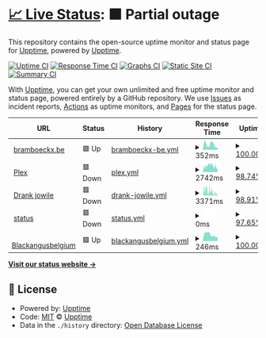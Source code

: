 # [📈 Live Status](https://upptime.github.io/upptime): <!--live status--> **🟧 Partial outage**

This repository contains the open-source uptime monitor and status page for [Upptime](https://upptime.js.org), powered by [Upptime](https://github.com/upptime/upptime).

[![Uptime CI](https://github.com/BramB-1952444/upptime/workflows/Uptime%20CI/badge.svg)](https://github.com/BramB-1952444/upptime/actions?query=workflow%3A%22Uptime+CI%22)
[![Response Time CI](https://github.com/BramB-1952444/upptime/workflows/Response%20Time%20CI/badge.svg)](https://github.com/BramB-1952444/upptime/actions?query=workflow%3A%22Response+Time+CI%22)
[![Graphs CI](https://github.com/BramB-1952444/upptime/workflows/Graphs%20CI/badge.svg)](https://github.com/BramB-1952444/upptime/actions?query=workflow%3A%22Graphs+CI%22)
[![Static Site CI](https://github.com/BramB-1952444/upptime/workflows/Static%20Site%20CI/badge.svg)](https://github.com/BramB-1952444/upptime/actions?query=workflow%3A%22Static+Site+CI%22)
[![Summary CI](https://github.com/BramB-1952444/upptime/workflows/Summary%20CI/badge.svg)](https://github.com/BramB-1952444/upptime/actions?query=workflow%3A%22Summary+CI%22)

With [Upptime](https://upptime.js.org), you can get your own unlimited and free uptime monitor and status page, powered entirely by a GitHub repository. We use [Issues](https://github.com/upptime/upptime/issues) as incident reports, [Actions](https://github.com/BramB-1952444/upptime/actions) as uptime monitors, and [Pages](https://upptime.github.io/upptime) for the status page.

<!--start: status pages-->
<!-- This summary is generated by Upptime (https://github.com/upptime/upptime) -->
<!-- Do not edit this manually, your changes will be overwritten -->
<!-- prettier-ignore -->
| URL | Status | History | Response Time | Uptime |
| --- | ------ | ------- | ------------- | ------ |
| <img alt="" src="https://icons.duckduckgo.com/ip3/bramboeckx.be.ico" height="13"> [bramboeckx.be](https://bramboeckx.be) | 🟩 Up | [bramboeckx-be.yml](https://github.com/BramB-1952444/uptime/commits/HEAD/history/bramboeckx-be.yml) | <details><summary><img alt="Response time graph" src="./graphs/bramboeckx-be/response-time-week.png" height="20"> 352ms</summary><br><a href="https://status.bramboeckx.me/history/bramboeckx-be"><img alt="Response time 208" src="https://img.shields.io/endpoint?url=https%3A%2F%2Fraw.githubusercontent.com%2FBramB-1952444%2Fuptime%2FHEAD%2Fapi%2Fbramboeckx-be%2Fresponse-time.json"></a><br><a href="https://status.bramboeckx.me/history/bramboeckx-be"><img alt="24-hour response time 157" src="https://img.shields.io/endpoint?url=https%3A%2F%2Fraw.githubusercontent.com%2FBramB-1952444%2Fuptime%2FHEAD%2Fapi%2Fbramboeckx-be%2Fresponse-time-day.json"></a><br><a href="https://status.bramboeckx.me/history/bramboeckx-be"><img alt="7-day response time 352" src="https://img.shields.io/endpoint?url=https%3A%2F%2Fraw.githubusercontent.com%2FBramB-1952444%2Fuptime%2FHEAD%2Fapi%2Fbramboeckx-be%2Fresponse-time-week.json"></a><br><a href="https://status.bramboeckx.me/history/bramboeckx-be"><img alt="30-day response time 248" src="https://img.shields.io/endpoint?url=https%3A%2F%2Fraw.githubusercontent.com%2FBramB-1952444%2Fuptime%2FHEAD%2Fapi%2Fbramboeckx-be%2Fresponse-time-month.json"></a><br><a href="https://status.bramboeckx.me/history/bramboeckx-be"><img alt="1-year response time 208" src="https://img.shields.io/endpoint?url=https%3A%2F%2Fraw.githubusercontent.com%2FBramB-1952444%2Fuptime%2FHEAD%2Fapi%2Fbramboeckx-be%2Fresponse-time-year.json"></a></details> | <details><summary><a href="https://status.bramboeckx.me/history/bramboeckx-be">100.00%</a></summary><a href="https://status.bramboeckx.me/history/bramboeckx-be"><img alt="All-time uptime 99.98%" src="https://img.shields.io/endpoint?url=https%3A%2F%2Fraw.githubusercontent.com%2FBramB-1952444%2Fuptime%2FHEAD%2Fapi%2Fbramboeckx-be%2Fuptime.json"></a><br><a href="https://status.bramboeckx.me/history/bramboeckx-be"><img alt="24-hour uptime 100.00%" src="https://img.shields.io/endpoint?url=https%3A%2F%2Fraw.githubusercontent.com%2FBramB-1952444%2Fuptime%2FHEAD%2Fapi%2Fbramboeckx-be%2Fuptime-day.json"></a><br><a href="https://status.bramboeckx.me/history/bramboeckx-be"><img alt="7-day uptime 100.00%" src="https://img.shields.io/endpoint?url=https%3A%2F%2Fraw.githubusercontent.com%2FBramB-1952444%2Fuptime%2FHEAD%2Fapi%2Fbramboeckx-be%2Fuptime-week.json"></a><br><a href="https://status.bramboeckx.me/history/bramboeckx-be"><img alt="30-day uptime 100.00%" src="https://img.shields.io/endpoint?url=https%3A%2F%2Fraw.githubusercontent.com%2FBramB-1952444%2Fuptime%2FHEAD%2Fapi%2Fbramboeckx-be%2Fuptime-month.json"></a><br><a href="https://status.bramboeckx.me/history/bramboeckx-be"><img alt="1-year uptime 100.00%" src="https://img.shields.io/endpoint?url=https%3A%2F%2Fraw.githubusercontent.com%2FBramB-1952444%2Fuptime%2FHEAD%2Fapi%2Fbramboeckx-be%2Fuptime-year.json"></a></details>
| <img alt="" src="https://icons.duckduckgo.com/ip3/plex.bramboeckx.be.ico" height="13"> [Plex](https://plex.bramboeckx.be) | 🟥 Down | [plex.yml](https://github.com/BramB-1952444/uptime/commits/HEAD/history/plex.yml) | <details><summary><img alt="Response time graph" src="./graphs/plex/response-time-week.png" height="20"> 2742ms</summary><br><a href="https://status.bramboeckx.me/history/plex"><img alt="Response time 1743" src="https://img.shields.io/endpoint?url=https%3A%2F%2Fraw.githubusercontent.com%2FBramB-1952444%2Fuptime%2FHEAD%2Fapi%2Fplex%2Fresponse-time.json"></a><br><a href="https://status.bramboeckx.me/history/plex"><img alt="24-hour response time 2728" src="https://img.shields.io/endpoint?url=https%3A%2F%2Fraw.githubusercontent.com%2FBramB-1952444%2Fuptime%2FHEAD%2Fapi%2Fplex%2Fresponse-time-day.json"></a><br><a href="https://status.bramboeckx.me/history/plex"><img alt="7-day response time 2742" src="https://img.shields.io/endpoint?url=https%3A%2F%2Fraw.githubusercontent.com%2FBramB-1952444%2Fuptime%2FHEAD%2Fapi%2Fplex%2Fresponse-time-week.json"></a><br><a href="https://status.bramboeckx.me/history/plex"><img alt="30-day response time 2526" src="https://img.shields.io/endpoint?url=https%3A%2F%2Fraw.githubusercontent.com%2FBramB-1952444%2Fuptime%2FHEAD%2Fapi%2Fplex%2Fresponse-time-month.json"></a><br><a href="https://status.bramboeckx.me/history/plex"><img alt="1-year response time 1624" src="https://img.shields.io/endpoint?url=https%3A%2F%2Fraw.githubusercontent.com%2FBramB-1952444%2Fuptime%2FHEAD%2Fapi%2Fplex%2Fresponse-time-year.json"></a></details> | <details><summary><a href="https://status.bramboeckx.me/history/plex">98.74%</a></summary><a href="https://status.bramboeckx.me/history/plex"><img alt="All-time uptime 92.11%" src="https://img.shields.io/endpoint?url=https%3A%2F%2Fraw.githubusercontent.com%2FBramB-1952444%2Fuptime%2FHEAD%2Fapi%2Fplex%2Fuptime.json"></a><br><a href="https://status.bramboeckx.me/history/plex"><img alt="24-hour uptime 97.46%" src="https://img.shields.io/endpoint?url=https%3A%2F%2Fraw.githubusercontent.com%2FBramB-1952444%2Fuptime%2FHEAD%2Fapi%2Fplex%2Fuptime-day.json"></a><br><a href="https://status.bramboeckx.me/history/plex"><img alt="7-day uptime 98.74%" src="https://img.shields.io/endpoint?url=https%3A%2F%2Fraw.githubusercontent.com%2FBramB-1952444%2Fuptime%2FHEAD%2Fapi%2Fplex%2Fuptime-week.json"></a><br><a href="https://status.bramboeckx.me/history/plex"><img alt="30-day uptime 99.57%" src="https://img.shields.io/endpoint?url=https%3A%2F%2Fraw.githubusercontent.com%2FBramB-1952444%2Fuptime%2FHEAD%2Fapi%2Fplex%2Fuptime-month.json"></a><br><a href="https://status.bramboeckx.me/history/plex"><img alt="1-year uptime 99.01%" src="https://img.shields.io/endpoint?url=https%3A%2F%2Fraw.githubusercontent.com%2FBramB-1952444%2Fuptime%2FHEAD%2Fapi%2Fplex%2Fuptime-year.json"></a></details>
| <img alt="" src="https://icons.duckduckgo.com/ip3/drank.jowile.be.ico" height="13"> [Drank jowile](https://drank.jowile.be) | 🟥 Down | [drank-jowile.yml](https://github.com/BramB-1952444/uptime/commits/HEAD/history/drank-jowile.yml) | <details><summary><img alt="Response time graph" src="./graphs/drank-jowile/response-time-week.png" height="20"> 3371ms</summary><br><a href="https://status.bramboeckx.me/history/drank-jowile"><img alt="Response time 2045" src="https://img.shields.io/endpoint?url=https%3A%2F%2Fraw.githubusercontent.com%2FBramB-1952444%2Fuptime%2FHEAD%2Fapi%2Fdrank-jowile%2Fresponse-time.json"></a><br><a href="https://status.bramboeckx.me/history/drank-jowile"><img alt="24-hour response time 3136" src="https://img.shields.io/endpoint?url=https%3A%2F%2Fraw.githubusercontent.com%2FBramB-1952444%2Fuptime%2FHEAD%2Fapi%2Fdrank-jowile%2Fresponse-time-day.json"></a><br><a href="https://status.bramboeckx.me/history/drank-jowile"><img alt="7-day response time 3371" src="https://img.shields.io/endpoint?url=https%3A%2F%2Fraw.githubusercontent.com%2FBramB-1952444%2Fuptime%2FHEAD%2Fapi%2Fdrank-jowile%2Fresponse-time-week.json"></a><br><a href="https://status.bramboeckx.me/history/drank-jowile"><img alt="30-day response time 3086" src="https://img.shields.io/endpoint?url=https%3A%2F%2Fraw.githubusercontent.com%2FBramB-1952444%2Fuptime%2FHEAD%2Fapi%2Fdrank-jowile%2Fresponse-time-month.json"></a><br><a href="https://status.bramboeckx.me/history/drank-jowile"><img alt="1-year response time 2085" src="https://img.shields.io/endpoint?url=https%3A%2F%2Fraw.githubusercontent.com%2FBramB-1952444%2Fuptime%2FHEAD%2Fapi%2Fdrank-jowile%2Fresponse-time-year.json"></a></details> | <details><summary><a href="https://status.bramboeckx.me/history/drank-jowile">98.91%</a></summary><a href="https://status.bramboeckx.me/history/drank-jowile"><img alt="All-time uptime 97.16%" src="https://img.shields.io/endpoint?url=https%3A%2F%2Fraw.githubusercontent.com%2FBramB-1952444%2Fuptime%2FHEAD%2Fapi%2Fdrank-jowile%2Fuptime.json"></a><br><a href="https://status.bramboeckx.me/history/drank-jowile"><img alt="24-hour uptime 99.99%" src="https://img.shields.io/endpoint?url=https%3A%2F%2Fraw.githubusercontent.com%2FBramB-1952444%2Fuptime%2FHEAD%2Fapi%2Fdrank-jowile%2Fuptime-day.json"></a><br><a href="https://status.bramboeckx.me/history/drank-jowile"><img alt="7-day uptime 98.91%" src="https://img.shields.io/endpoint?url=https%3A%2F%2Fraw.githubusercontent.com%2FBramB-1952444%2Fuptime%2FHEAD%2Fapi%2Fdrank-jowile%2Fuptime-week.json"></a><br><a href="https://status.bramboeckx.me/history/drank-jowile"><img alt="30-day uptime 99.43%" src="https://img.shields.io/endpoint?url=https%3A%2F%2Fraw.githubusercontent.com%2FBramB-1952444%2Fuptime%2FHEAD%2Fapi%2Fdrank-jowile%2Fuptime-month.json"></a><br><a href="https://status.bramboeckx.me/history/drank-jowile"><img alt="1-year uptime 98.98%" src="https://img.shields.io/endpoint?url=https%3A%2F%2Fraw.githubusercontent.com%2FBramB-1952444%2Fuptime%2FHEAD%2Fapi%2Fdrank-jowile%2Fuptime-year.json"></a></details>
| <img alt="" src="https://icons.duckduckgo.com/ip3/status.bramboeckx.be.ico" height="13"> [status](https://status.bramboeckx.be) | 🟥 Down | [status.yml](https://github.com/BramB-1952444/uptime/commits/HEAD/history/status.yml) | <details><summary><img alt="Response time graph" src="./graphs/status/response-time-week.png" height="20"> 0ms</summary><br><a href="https://status.bramboeckx.me/history/status"><img alt="Response time 148" src="https://img.shields.io/endpoint?url=https%3A%2F%2Fraw.githubusercontent.com%2FBramB-1952444%2Fuptime%2FHEAD%2Fapi%2Fstatus%2Fresponse-time.json"></a><br><a href="https://status.bramboeckx.me/history/status"><img alt="24-hour response time 0" src="https://img.shields.io/endpoint?url=https%3A%2F%2Fraw.githubusercontent.com%2FBramB-1952444%2Fuptime%2FHEAD%2Fapi%2Fstatus%2Fresponse-time-day.json"></a><br><a href="https://status.bramboeckx.me/history/status"><img alt="7-day response time 0" src="https://img.shields.io/endpoint?url=https%3A%2F%2Fraw.githubusercontent.com%2FBramB-1952444%2Fuptime%2FHEAD%2Fapi%2Fstatus%2Fresponse-time-week.json"></a><br><a href="https://status.bramboeckx.me/history/status"><img alt="30-day response time 0" src="https://img.shields.io/endpoint?url=https%3A%2F%2Fraw.githubusercontent.com%2FBramB-1952444%2Fuptime%2FHEAD%2Fapi%2Fstatus%2Fresponse-time-month.json"></a><br><a href="https://status.bramboeckx.me/history/status"><img alt="1-year response time 0" src="https://img.shields.io/endpoint?url=https%3A%2F%2Fraw.githubusercontent.com%2FBramB-1952444%2Fuptime%2FHEAD%2Fapi%2Fstatus%2Fresponse-time-year.json"></a></details> | <details><summary><a href="https://status.bramboeckx.me/history/status">97.65%</a></summary><a href="https://status.bramboeckx.me/history/status"><img alt="All-time uptime 95.21%" src="https://img.shields.io/endpoint?url=https%3A%2F%2Fraw.githubusercontent.com%2FBramB-1952444%2Fuptime%2FHEAD%2Fapi%2Fstatus%2Fuptime.json"></a><br><a href="https://status.bramboeckx.me/history/status"><img alt="24-hour uptime 97.44%" src="https://img.shields.io/endpoint?url=https%3A%2F%2Fraw.githubusercontent.com%2FBramB-1952444%2Fuptime%2FHEAD%2Fapi%2Fstatus%2Fuptime-day.json"></a><br><a href="https://status.bramboeckx.me/history/status"><img alt="7-day uptime 97.65%" src="https://img.shields.io/endpoint?url=https%3A%2F%2Fraw.githubusercontent.com%2FBramB-1952444%2Fuptime%2FHEAD%2Fapi%2Fstatus%2Fuptime-week.json"></a><br><a href="https://status.bramboeckx.me/history/status"><img alt="30-day uptime 99.00%" src="https://img.shields.io/endpoint?url=https%3A%2F%2Fraw.githubusercontent.com%2FBramB-1952444%2Fuptime%2FHEAD%2Fapi%2Fstatus%2Fuptime-month.json"></a><br><a href="https://status.bramboeckx.me/history/status"><img alt="1-year uptime 91.89%" src="https://img.shields.io/endpoint?url=https%3A%2F%2Fraw.githubusercontent.com%2FBramB-1952444%2Fuptime%2FHEAD%2Fapi%2Fstatus%2Fuptime-year.json"></a></details>
| <img alt="" src="https://icons.duckduckgo.com/ip3/blackangusbelgium.be.ico" height="13"> [Blackangusbelgium](https://blackangusbelgium.be/) | 🟩 Up | [blackangusbelgium.yml](https://github.com/BramB-1952444/uptime/commits/HEAD/history/blackangusbelgium.yml) | <details><summary><img alt="Response time graph" src="./graphs/blackangusbelgium/response-time-week.png" height="20"> 246ms</summary><br><a href="https://status.bramboeckx.me/history/blackangusbelgium"><img alt="Response time 3139" src="https://img.shields.io/endpoint?url=https%3A%2F%2Fraw.githubusercontent.com%2FBramB-1952444%2Fuptime%2FHEAD%2Fapi%2Fblackangusbelgium%2Fresponse-time.json"></a><br><a href="https://status.bramboeckx.me/history/blackangusbelgium"><img alt="24-hour response time 155" src="https://img.shields.io/endpoint?url=https%3A%2F%2Fraw.githubusercontent.com%2FBramB-1952444%2Fuptime%2FHEAD%2Fapi%2Fblackangusbelgium%2Fresponse-time-day.json"></a><br><a href="https://status.bramboeckx.me/history/blackangusbelgium"><img alt="7-day response time 246" src="https://img.shields.io/endpoint?url=https%3A%2F%2Fraw.githubusercontent.com%2FBramB-1952444%2Fuptime%2FHEAD%2Fapi%2Fblackangusbelgium%2Fresponse-time-week.json"></a><br><a href="https://status.bramboeckx.me/history/blackangusbelgium"><img alt="30-day response time 283" src="https://img.shields.io/endpoint?url=https%3A%2F%2Fraw.githubusercontent.com%2FBramB-1952444%2Fuptime%2FHEAD%2Fapi%2Fblackangusbelgium%2Fresponse-time-month.json"></a><br><a href="https://status.bramboeckx.me/history/blackangusbelgium"><img alt="1-year response time 3324" src="https://img.shields.io/endpoint?url=https%3A%2F%2Fraw.githubusercontent.com%2FBramB-1952444%2Fuptime%2FHEAD%2Fapi%2Fblackangusbelgium%2Fresponse-time-year.json"></a></details> | <details><summary><a href="https://status.bramboeckx.me/history/blackangusbelgium">100.00%</a></summary><a href="https://status.bramboeckx.me/history/blackangusbelgium"><img alt="All-time uptime 92.51%" src="https://img.shields.io/endpoint?url=https%3A%2F%2Fraw.githubusercontent.com%2FBramB-1952444%2Fuptime%2FHEAD%2Fapi%2Fblackangusbelgium%2Fuptime.json"></a><br><a href="https://status.bramboeckx.me/history/blackangusbelgium"><img alt="24-hour uptime 100.00%" src="https://img.shields.io/endpoint?url=https%3A%2F%2Fraw.githubusercontent.com%2FBramB-1952444%2Fuptime%2FHEAD%2Fapi%2Fblackangusbelgium%2Fuptime-day.json"></a><br><a href="https://status.bramboeckx.me/history/blackangusbelgium"><img alt="7-day uptime 100.00%" src="https://img.shields.io/endpoint?url=https%3A%2F%2Fraw.githubusercontent.com%2FBramB-1952444%2Fuptime%2FHEAD%2Fapi%2Fblackangusbelgium%2Fuptime-week.json"></a><br><a href="https://status.bramboeckx.me/history/blackangusbelgium"><img alt="30-day uptime 100.00%" src="https://img.shields.io/endpoint?url=https%3A%2F%2Fraw.githubusercontent.com%2FBramB-1952444%2Fuptime%2FHEAD%2Fapi%2Fblackangusbelgium%2Fuptime-month.json"></a><br><a href="https://status.bramboeckx.me/history/blackangusbelgium"><img alt="1-year uptime 90.74%" src="https://img.shields.io/endpoint?url=https%3A%2F%2Fraw.githubusercontent.com%2FBramB-1952444%2Fuptime%2FHEAD%2Fapi%2Fblackangusbelgium%2Fuptime-year.json"></a></details>

<!--end: status pages-->

[**Visit our status website →**](https://upptime.github.io/upptime)

## 📄 License

- Powered by: [Upptime](https://github.com/upptime/upptime)
- Code: [MIT](./LICENSE) © [Upptime](https://upptime.js.org)
- Data in the `./history` directory: [Open Database License](https://opendatacommons.org/licenses/odbl/1-0/)

